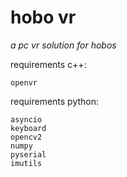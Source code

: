 # hobo vr

*a pc vr solution for hobos*

requirements c++:
```
openvr
```

requirements python:
```
asyncio
keyboard
opencv2
numpy
pyserial
imutils
```